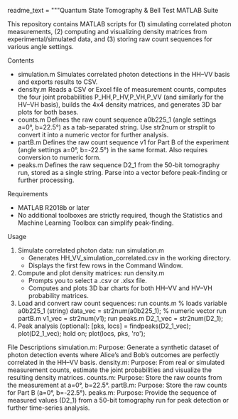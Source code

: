 
readme_text = """Quantum State Tomography & Bell Test MATLAB Suite

This repository contains MATLAB scripts for (1) simulating correlated photon measurements, (2) computing and visualizing density matrices from experimental/simulated data, and (3) storing raw count sequences for various angle settings.

Contents
- simulation.m
  Simulates correlated photon detections in the HH–VV basis and exports results to CSV.
- density.m
  Reads a CSV or Excel file of measurement counts, computes the four joint probabilities P_HH,P_HV,P_VH,P_VV (and similarly for the HV–VH basis), builds the 4x4 density matrices, and generates 3D bar plots for both bases.
- counts.m
  Defines the raw count sequence a0b225_1 (angle settings a=0°, b=22.5°) as a tab-separated string. Use str2num or strsplit to convert it into a numeric vector for further analysis.
- partB.m
  Defines the raw count sequence v1 for Part B of the experiment (angle settings a=0°, b=-22.5°) in the same format. Also requires conversion to numeric form.
- peaks.m
  Defines the raw sequence D2_1 from the 50-bit tomography run, stored as a single string. Parse into a vector before peak-finding or further processing.

Requirements
- MATLAB R2018b or later
- No additional toolboxes are strictly required, though the Statistics and Machine Learning Toolbox can simplify peak-finding.

Usage
1. Simulate correlated photon data:
   run simulation.m
   - Generates HH_VV_simulation_correlated.csv in the working directory.
   - Displays the first few rows in the Command Window.
2. Compute and plot density matrices:
   run density.m
   - Prompts you to select a .csv or .xlsx file.
   - Computes and plots 3D bar charts for both HH–VV and HV–VH probability matrices.
3. Load and convert raw count sequences:
   run counts.m     % loads variable a0b225_1 (string)
   data_vec = str2num(a0b225_1);   % numeric vector
   run partB.m
   v1_vec = str2num(v1);
   run peaks.m
   D2_1_vec = str2num(D2_1);
4. Peak analysis (optional):
   [pks, locs] = findpeaks(D2_1_vec);
   plot(D2_1_vec); hold on;
   plot(locs, pks, 'ro');

File Descriptions
simulation.m:
  Purpose: Generate a synthetic dataset of photon detection events where Alice’s and Bob’s outcomes are perfectly correlated in the HH–VV basis.
density.m:
  Purpose: From real or simulated measurement counts, estimate the joint probabilities and visualize the resulting density matrices.
counts.m:
  Purpose: Store the raw counts from the measurement at a=0°, b=22.5°.
partB.m:
  Purpose: Store the raw counts for Part B (a=0°, b=-22.5°).
peaks.m:
  Purpose: Provide the sequence of measured values (D2_1) from a 50-bit tomography run for peak detection or further time-series analysis.
